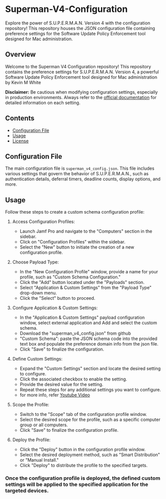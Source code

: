 # Superman-V4-Configuration

Explore the power of S.U.P.E.R.M.A.N. Version 4 with the configuration repository! This repository houses the JSON configuration file containing preference settings for the Software Update Policy Enforcement tool designed for Mac administration.

## Overview
Welcome to the Superman V4 Configuration repository! This repository contains the preference settings for S.U.P.E.R.M.A.N. Version 4, a powerful Software Update Policy Enforcement tool designed for Mac administration by Kevin M White

**Disclaimer:** Be cautious when modifying configuration settings, especially in production environments. Always refer to the [official documentation](https://github.com/Macjutsu/super/wiki) for detailed information on each setting.

## Contents

- [Configuration File](#configuration-file)
- [Usage](#usage)
- [License](#license)

## Configuration File

The main configuration file is `superman_v4_config.json`. This file includes various settings that govern the behavior of S.U.P.E.R.M.A.N., such as authentication details, deferral timers, deadline counts, display options, and more.

## Usage

Follow these steps to create a custom schema configuration profile:

 1. Access Configuration Profiles:

    - Launch Jamf Pro and navigate to the "Computers" section in the sidebar.
    - Click on "Configuration Profiles" within the sidebar.
    - Select the "New" button to initiate the creation of a new configuration profile.

 2. Choose Payload Type:

    - In the "New Configuration Profile" window, provide a name for your profile, such as "Custom Schema Configuration."
    - Click the "Add" button located under the "Payloads" section.
    - Select "Application & Custom Settings" from the "Payload Type" drop-down menu.
    - Click the "Select" button to proceed.

 3. Configure Application & Custom Settings:

    - In the "Application & Custom Settings" payload configuration window, select external application and Add and select the custom schema.
    - Download the "superman_v4_config.json" from github
    - "Custom Schema": paste the JSON schema code into the provided text box and populate the preference domain info from the json file.
    - Click "Save" to finalize the configuration.

 4. Define Custom Settings:

    - Expand the "Custom Settings" section and locate the desired setting to configure.
    - Click the associated checkbox to enable the setting.
    - Provide the desired value for the setting.
    - Repeat these steps for any additional settings you want to configure.
    - for more info, refer [Youtube Video](https://youtu.be/fkb-IhcCgoo?si=YKJY7P4QoMMSK1yv)

 5. Scope the Profile:

    - Switch to the "Scope" tab of the configuration profile window.
    - Select the desired scope for the profile, such as a specific computer group or all computers.
    - Click "Save" to finalize the configuration profile.

 6. Deploy the Profile:

    - Click the "Deploy" button in the configuration profile window.
    - Select the desired deployment method, such as "Smart Distribution" or "Manual Install."
    - Click "Deploy" to distribute the profile to the specified targets.


### Once the configuration profile is deployed, the defined custom settings will be applied to the specified application for the targeted devices.

